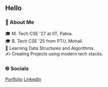 ## Hello

### 💫 About Me
🎓   M. Tech CSE '27 at IIT, Patna.<br>
🎓   B. Tech CSE '25 from PTU, Mohali.<br>
🌱   Learning Data Structures and Algorithms.<br>
✍️   Creating Projects using modern tech stacks.


### 🌐 Socials
[Portfolio](https://www.iaryan.me)
[LinkedIn](https://www.linkedin.com/in/iaryan/)
